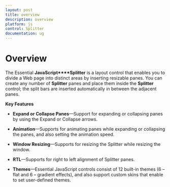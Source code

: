 ```yaml
---
layout: post
title: overview
description: overview
platform: js
control: Splitter
documentation: ug
---
```


# Overview

The Essential **JavaScript****Splitter** is a layout control that enables you to divide a Web page into distinct areas by inserting resizable panes. You can create any number of **Splitter** panes and place them inside the **Splitter** control; the split bars are inserted automatically in between the adjacent panes. 

**Key Features**

* **Expand or Collapse Panes**—Support for expanding or collapsing panes by using the Expand or Collapse arrows.

* **Animation**—Supports for animating panes while expanding or collapsing the panes, and also setting the animation speed.

* **Window Resizing**—Supports for resizing the Splitter while resizing the window.

* **RTL**—Supports for right to left alignment of Splitter panes.

* **Themes**—Essential JavaScript controls consist of 12 built-in themes (6 – flat and 6 – gradient effects), and also support custom skins that enable to set user-defined themes.

